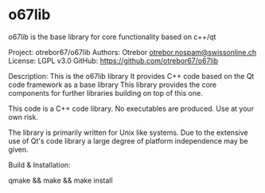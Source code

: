 # o67lib
o67lib is the base library for core functionality based on c++/qt

Project: otrebor67/o67lib
Authors: Otrebor <otrebor.nospam@swissonline.ch>
License: LGPL v3.0
GitHub:  https://github.com/otrebor67/o67lib


Description:
This is the o67lib library
It provides C++ code based on the Qt code framework as a base library 
This library provides the core components for further libraries building
on top of this one.

This code is a C++ code library.
No executables are produced.
Use at your own risk.

The library is primarily written for Unix like systems.
Due to the extensive use of Qt's code library a large degree of platform
independence may be given.


Build & Installation:

qmake && make && make install

